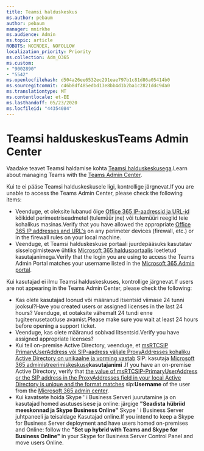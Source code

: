 ```yaml
---
title: Teamsi halduskeskus
ms.author: pebaum
author: pebaum
manager: mnirkhe
ms.audience: Admin
ms.topic: article
ROBOTS: NOINDEX, NOFOLLOW
localization_priority: Priority
ms.collection: Adm_O365
ms.custom:
- "9002890"
- "5542"
ms.openlocfilehash: d504a26ee6532ec291eae797b1c81d86a05414b0
ms.sourcegitcommit: c46b8df485edbd13e8bb4d1b2ba1c2821ddc9da0
ms.translationtype: MT
ms.contentlocale: et-EE
ms.lasthandoff: 05/23/2020
ms.locfileid: "44354084"
---
```

# <a name="teams-admin-center"></a><span data-ttu-id="b2a3b-102">Teamsi halduskeskus</span><span class="sxs-lookup"><span data-stu-id="b2a3b-102">Teams Admin Center</span></span>

<span data-ttu-id="b2a3b-103">Vaadake teavet Teamsi haldamise kohta [Teamsi halduskeskusega](https://docs.microsoft.com/microsoftteams/manage-teams-skypeforbusiness-admin-center).</span><span class="sxs-lookup"><span data-stu-id="b2a3b-103">Learn about managing Teams with the [Teams Admin Center](https://docs.microsoft.com/microsoftteams/manage-teams-skypeforbusiness-admin-center).</span></span>

<span data-ttu-id="b2a3b-104">Kui te ei pääse Teamsi halduskeskusele ligi, kontrollige järgnevat.</span><span class="sxs-lookup"><span data-stu-id="b2a3b-104">If you are unable to access the Teams Admin Center, please check the following items:</span></span>

- <span data-ttu-id="b2a3b-105">Veenduge, et oleksite lubanud õige [Office 365 IP-aadressid ja URL-id](https://docs.microsoft.com/Office365/Enterprise/office-365-ip-web-service) kõikidel perimeetriseadmetel (tulemüür jne) või tulemüüri reeglid teie kohalikus masinas.</span><span class="sxs-lookup"><span data-stu-id="b2a3b-105">Verify that you have allowed the appropriate [Office 365 IP addresses and URL's](https://docs.microsoft.com/Office365/Enterprise/office-365-ip-web-service) on any perimeter devices (firewall, etc.) or in the firewall rules on your local machine.</span></span>
- <span data-ttu-id="b2a3b-106">Veenduge, et Teamsi halduskeskuse portaali juurdepääsuks kasutatav sisselogimisteave ühtiks [Microsoft 365 haldusportaalis](https://admin.microsoft.com/Adminportal/Home?source=applauncher#/users) loetletud kasutajanimega.</span><span class="sxs-lookup"><span data-stu-id="b2a3b-106">Verify that the login you are using to access the Teams Admin Portal matches your username listed in the [Microsoft 365 Admin portal](https://admin.microsoft.com/Adminportal/Home?source=applauncher#/users).</span></span>

<span data-ttu-id="b2a3b-107">Kui kasutajad ei ilmu Teamsi halduskeskuses, kontrollige järgnevat.</span><span class="sxs-lookup"><span data-stu-id="b2a3b-107">If users are not appearing in the Teams Admin Center, please check the following:</span></span>

- <span data-ttu-id="b2a3b-108">Kas olete kasutajad loonud või määranud itsentsid viimase 24 tunni jooksul?</span><span class="sxs-lookup"><span data-stu-id="b2a3b-108">Have you created users or assigned licenses in the last 24 hours?</span></span> <span data-ttu-id="b2a3b-109">Veenduge, et ootaksite vähemalt 24 tundi enne tugiteenusetaotluse avamist.</span><span class="sxs-lookup"><span data-stu-id="b2a3b-109">Please make sure you wait at least 24 hours before opening a support ticket.</span></span>
- <span data-ttu-id="b2a3b-110">Veenduge, kas olete määranud sobivad litsentsid.</span><span class="sxs-lookup"><span data-stu-id="b2a3b-110">Verify you have assigned appropriate licenses?</span></span>
- <span data-ttu-id="b2a3b-111">Kui teil on-premise Active Directory, veenduge, et [msRTCSIP PrimaryUserAddress või SIP-aadress väljale ProxyAddresses kohaliku Active Directory on unikaalne ja vorming vastab](https://docs.microsoft.com/skypeforbusiness/troubleshoot/online-configuration/msrtcsip-primaryuseraddress-proxyaddaddress) SIP: kasutaja [Microsoft 365 administreerimiskeskuse](https://admin.microsoft.com/Adminportal/Home?source=applauncher#/users)**kasutajanimi** .</span><span class="sxs-lookup"><span data-stu-id="b2a3b-111">If you have an on-premise Active Directory, verify that [the value of msRTCSIP-PrimaryUserAddress or the SIP address in the ProxyAddresses field in your local Active Directory is unique and the format matches](https://docs.microsoft.com/skypeforbusiness/troubleshoot/online-configuration/msrtcsip-primaryuseraddress-proxyaddaddress) sip:**Username** of the user from the [Microsoft 365 admin center](https://admin.microsoft.com/Adminportal/Home?source=applauncher#/users).</span></span>
- <span data-ttu-id="b2a3b-112">Kui kavatsete hoida Skype ' i Business Serveri juurutamine ja on kasutajad homed asutusesisese ja online: järgige **"Seadista hübriid meeskonnad ja Skype Business Online"** Skype ' i Business Server juhtpaneeli ja teisaldage Kasutajad online.</span><span class="sxs-lookup"><span data-stu-id="b2a3b-112">If you intend to keep a Skype for Business Server deployment and have users homed on-premises and Online: follow the **"Set up hybrid with Teams and Skype for Business Online"** in your Skype for Business Server Control Panel and move users Online.</span></span>
